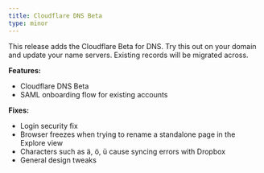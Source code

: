 ```yaml
---
title: Cloudflare DNS Beta
type: minor
---
```


This release adds the Cloudflare Beta for DNS. Try this out on your domain and update your name servers. Existing records will be migrated across.

**Features:**

* Cloudflare DNS Beta
* SAML onboarding flow for existing accounts

**Fixes:**

* Login security fix
* Browser freezes when trying to rename a standalone page in the Explore view
* Characters such as ä, ö, ü cause syncing errors with Dropbox
* General design tweaks